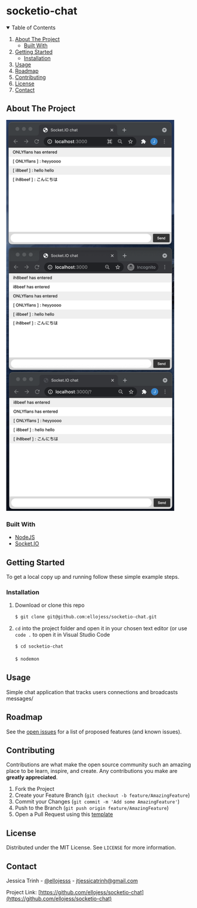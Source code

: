# socketio-chat


<!-- TABLE OF CONTENTS -->
<details open="open">
  <summary>Table of Contents</summary>
  <ol>
    <li>
      <a href="#about-the-project">About The Project</a>
      <ul>
        <li><a href="#built-with">Built With</a></li>
      </ul>
    </li>
    <li>
      <a href="#getting-started">Getting Started</a>
      <ul>
        <li><a href="#installation">Installation</a></li>
      </ul>
    </li>
    <li><a href="#usage">Usage</a></li>
    <li><a href="#roadmap">Roadmap</a></li>
    <li><a href="#contributing">Contributing</a></li>
    <li><a href="#license">License</a></li>
    <li><a href="#contact">Contact</a></li>
  </ol>
</details>



<!-- ABOUT THE PROJECT -->
## About The Project

<img src="preview/local-screen.png" alt="drawing" width="450"/>


### Built With
* [NodeJS](https://www.javascript.com/)
* [Socket.IO](https://www.npmjs.com/)


<!-- GETTING STARTED -->
## Getting Started

To get a local copy up and running follow these simple example steps.


### Installation

1. Download or clone this repo 
    ```bash
    $ git clone git@github.com:ellojess/socketio-chat.git
    ```
    
2. `cd` into the project folder and open it in your chosen text editor (or use `code .` to open it in Visual Studio Code
    ```bash
    $ cd socketio-chat

    $ nodemon
    ```
   

<!-- USAGE EXAMPLES -->
## Usage

Simple chat application that tracks users connections and broadcasts messages/



<!-- ROADMAP -->
## Roadmap

See the [open issues](https://github.com/ellojess/socketio-chat/issues) for a list of proposed features (and known issues).



<!-- CONTRIBUTING -->
## Contributing

Contributions are what make the open source community such an amazing place to be learn, inspire, and create. Any contributions you make are **greatly appreciated**.

1. Fork the Project
2. Create your Feature Branch (`git checkout -b feature/AmazingFeature`)
3. Commit your Changes (`git commit -m 'Add some AmazingFeature'`)
4. Push to the Branch (`git push origin feature/AmazingFeature`)
5. Open a Pull Request using this [template](https://github.com/embeddedartistry/templates/blob/master/oss_docs/PULL_REQUEST_TEMPLATE.md)



<!-- LICENSE -->
## License

Distributed under the MIT License. See `LICENSE` for more information.



<!-- CONTACT -->
## Contact

Jessica Trinh - [@ellojesss](https://twitter.com/ellojesss) - jtjessicatrinh@gmail.com

Project Link: [https://github.com/ellojess/socketio-chat](https://github.com/ellojess/socketio-chat)
